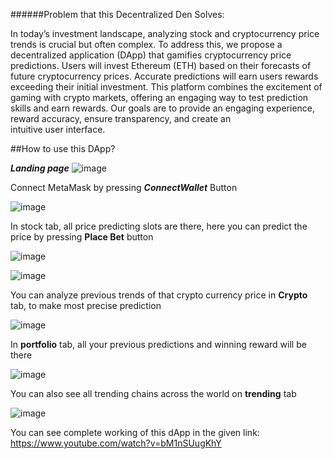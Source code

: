 
######Problem that this Decentralized Den Solves:

In today’s investment landscape, analyzing stock and cryptocurrency price trends is crucial but often complex. To address this, we propose a decentralized application (DApp) that gamifies cryptocurrency price predictions. Users will invest Ethereum (ETH) based on their forecasts of future cryptocurrency prices. Accurate predictions will earn users rewards exceeding their initial investment. This platform combines the excitement of gaming with crypto markets, offering an engaging way to test prediction skills and earn rewards. Our goals are to provide an engaging experience, reward accuracy, ensure transparency, and create an intuitive user interface.

##How to use this DApp?

***Landing page***
![image](https://github.com/user-attachments/assets/2a30a135-33c5-4cf5-aa2d-eb6a92aa01e9)

Connect MetaMask by pressing _**ConnectWallet**_ Button

![image](https://github.com/user-attachments/assets/8b07bb83-b353-4a66-a8f7-8f813e67ad7b)


In stock tab, all price predicting slots are there, here you can predict the price by pressing **Place Bet** button

![image](https://github.com/user-attachments/assets/eb82ebad-92fd-4243-a207-9f366cf15898)

![image](https://github.com/user-attachments/assets/ce96e645-f505-41cb-b2b3-8ef56d9cbad6)

You can analyze previous trends of that crypto currency price in **Crypto** tab, to make most precise prediction

![image](https://github.com/user-attachments/assets/8c97a056-1576-4bae-a8b7-9c479ca7f4db)

In **portfolio** tab, all your previous predictions and winning reward will be there

![image](https://github.com/user-attachments/assets/aaaca581-6468-468d-ab64-87a5d8d94ed6)

You can also see all trending chains across the world on **trending** tab

![image](https://github.com/user-attachments/assets/6784d8dd-33f0-438f-96c5-5ffe4a811621)

You can see complete working of this dApp in the given link: https://www.youtube.com/watch?v=bM1nSUugKhY


